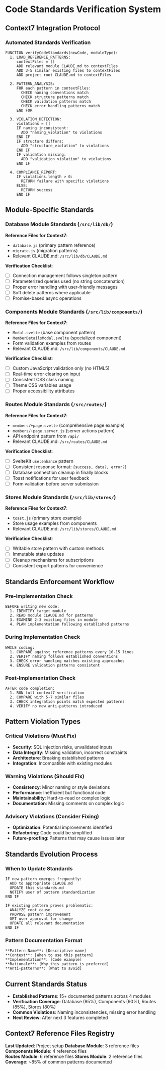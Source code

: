 # Code Standards Verification System

## Context7 Integration Protocol

### Automated Standards Verification
```
FUNCTION verifyCodeStandards(newCode, moduleType):
  1. LOAD_REFERENCE_PATTERNS:
     contextFiles = []
     ADD relevant module CLAUDE.md to contextFiles
     ADD 3-5 similar existing files to contextFiles
     ADD project root CLAUDE.md to contextFiles
     
  2. PATTERN_ANALYSIS:
     FOR each pattern in contextFiles:
       CHECK naming conventions match
       CHECK structure patterns match
       CHECK validation patterns match
       CHECK error handling patterns match
     END FOR
     
  3. VIOLATION_DETECTION:
     violations = []
     IF naming inconsistent:
       ADD "naming_violation" to violations
     END IF
     IF structure differs:
       ADD "structure_violation" to violations  
     END IF
     IF validation missing:
       ADD "validation_violation" to violations
     END IF
     
  4. COMPLIANCE_REPORT:
     IF violations.length > 0:
       RETURN failure with specific violations
     ELSE:
       RETURN success
     END IF
```

## Module-Specific Standards

### Database Module Standards (`/src/lib/db/`)
**Reference Files for Context7**:
- `database.js` (primary pattern reference)
- `migrate.js` (migration patterns)
- Relevant CLAUDE.md: `/src/lib/db/CLAUDE.md`

**Verification Checklist**:
- [ ] Connection management follows singleton pattern
- [ ] Parameterized queries used (no string concatenation)
- [ ] Proper error handling with user-friendly messages
- [ ] Soft delete patterns where applicable
- [ ] Promise-based async operations

### Components Module Standards (`/src/lib/components/`)
**Reference Files for Context7**:
- `Modal.svelte` (base component pattern)
- `MemberDetailsModal.svelte` (specialized component)
- Form validation examples from routes
- Relevant CLAUDE.md: `/src/lib/components/CLAUDE.md`

**Verification Checklist**:
- [ ] Custom JavaScript validation only (no HTML5)
- [ ] Real-time error clearing on input
- [ ] Consistent CSS class naming
- [ ] Theme CSS variables usage
- [ ] Proper accessibility attributes

### Routes Module Standards (`/src/routes/`)
**Reference Files for Context7**:
- `members/+page.svelte` (comprehensive page example)
- `members/+page.server.js` (server actions pattern)
- API endpoint pattern from `/api/`
- Relevant CLAUDE.md: `/src/routes/CLAUDE.md`

**Verification Checklist**:
- [ ] SvelteKit `use:enhance` pattern
- [ ] Consistent response format: `{success, data?, error?}`
- [ ] Database connection cleanup in finally blocks
- [ ] Toast notifications for user feedback
- [ ] Form validation before server submission

### Stores Module Standards (`/src/lib/stores/`)
**Reference Files for Context7**:
- `toast.js` (primary store example)
- Store usage examples from components
- Relevant CLAUDE.md: `/src/lib/stores/CLAUDE.md`

**Verification Checklist**:
- [ ] Writable store pattern with custom methods
- [ ] Immutable state updates
- [ ] Cleanup mechanisms for subscriptions
- [ ] Consistent export patterns for convenience

## Standards Enforcement Workflow

### Pre-Implementation Check
```
BEFORE writing new code:
  1. IDENTIFY target module
  2. READ module CLAUDE.md for patterns
  3. EXAMINE 2-3 existing files in module
  4. PLAN implementation following established patterns
```

### During Implementation Check
```
WHILE coding:
  1. COMPARE against reference patterns every 10-15 lines
  2. VERIFY naming follows established conventions
  3. CHECK error handling matches existing approaches
  4. ENSURE validation patterns consistent
```

### Post-Implementation Check
```
AFTER code completion:
  1. RUN full context7 verification
  2. COMPARE with 5-7 similar files
  3. CHECK integration points match expected patterns
  4. VERIFY no new anti-patterns introduced
```

## Pattern Violation Types

### Critical Violations (Must Fix)
- **Security**: SQL injection risks, unvalidated inputs
- **Data Integrity**: Missing validation, incorrect constraints
- **Architecture**: Breaking established patterns
- **Integration**: Incompatible with existing modules

### Warning Violations (Should Fix)
- **Consistency**: Minor naming or style deviations
- **Performance**: Inefficient but functional code
- **Maintainability**: Hard-to-read or complex logic
- **Documentation**: Missing comments on complex logic

### Advisory Violations (Consider Fixing)
- **Optimization**: Potential improvements identified
- **Refactoring**: Code could be simplified
- **Future-proofing**: Patterns that may cause issues later

## Standards Evolution Process

### When to Update Standards
```
IF new pattern emerges frequently:
  ADD to appropriate CLAUDE.md
  UPDATE this standards.md
  NOTIFY user of pattern standardization
END IF

IF existing pattern proves problematic:
  ANALYZE root cause
  PROPOSE pattern improvement
  GET user approval for change
  UPDATE all relevant documentation
END IF
```

### Pattern Documentation Format
```
**Pattern Name**: [Descriptive name]
**Context**: [When to use this pattern]
**Implementation**: [Code example]
**Rationale**: [Why this pattern is preferred]
**Anti-patterns**: [What to avoid]
```

## Current Standards Status
- **Established Patterns**: 15+ documented patterns across 4 modules
- **Verification Coverage**: Database (95%), Components (90%), Routes (85%), Stores (80%)
- **Common Violations**: Naming inconsistencies, missing error handling
- **Next Review**: After next 3 features completed

## Context7 Reference Files Registry
**Last Updated**: Project setup
**Database Module**: 3 reference files
**Components Module**: 4 reference files  
**Routes Module**: 6 reference files
**Stores Module**: 2 reference files
**Coverage**: ~85% of common patterns documented